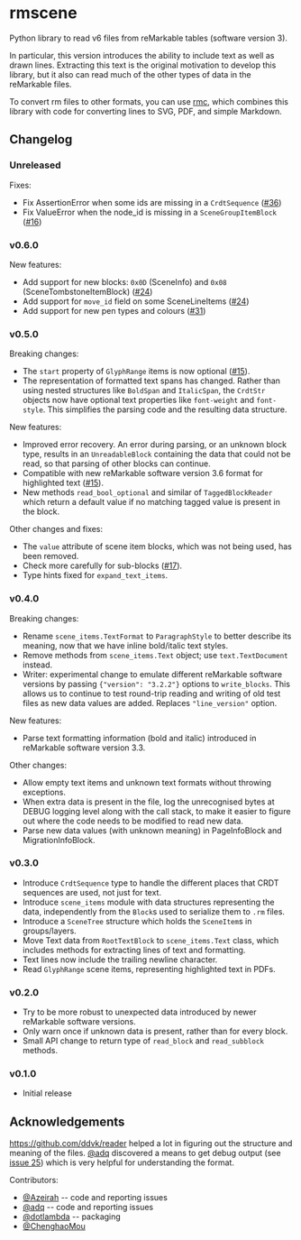 # rmscene

Python library to read v6 files from reMarkable tables (software version 3).

In particular, this version introduces the ability to include text as well as drawn lines. Extracting this text is the original motivation to develop this library, but it also can read much of the other types of data in the reMarkable files.

To convert rm files to other formats, you can use [rmc](https://github.com/ricklupton/rmc), which combines this library with code for converting lines to SVG, PDF, and simple Markdown.

## Changelog

### Unreleased

Fixes:
- Fix AssertionError when some ids are missing in a `CrdtSequence` ([#36](https://github.com/ricklupton/rmscene/pull/36))
- Fix ValueError when the node_id is missing in a `SceneGroupItemBlock` ([#16](https://github.com/ricklupton/rmscene/issues/16)) 

### v0.6.0

New features:

- Add support for new blocks: `0x0D` (SceneInfo) and `0x08` (SceneTombstoneItemBlock) ([#24](https://github.com/ricklupton/rmscene/pull/24/))
- Add support for `move_id` field on some SceneLineItems ([#24](https://github.com/ricklupton/rmscene/pull/24/))
- Add support for new pen types and colours ([#31](https://github.com/ricklupton/rmscene/pull/31))

### v0.5.0

Breaking changes:

- The `start` property of `GlyphRange` items is now optional
  ([#15](https://github.com/ricklupton/rmscene/pull/15/)).
- The representation of formatted text spans has changed. Rather than
  using nested structures like `BoldSpan` and `ItalicSpan`, the
  `CrdtStr` objects now have optional text properties like
  `font-weight` and `font-style`. This simplifies the parsing code and
  the resulting data structure.

New features:

- Improved error recovery. An error during parsing, or an unknown block type,
  results in an `UnreadableBlock` containing the data that could not be read, so
  that parsing of other blocks can continue.
- Compatible with new reMarkable software version 3.6 format for
  highlighted text
  ([#15](https://github.com/ricklupton/rmscene/pull/15/)).
- New methods `read_bool_optional` and similar of `TaggedBlockReader`
  which return a default value if no matching tagged value is present
  in the block.
  
Other changes and fixes:

- The `value` attribute of scene item blocks, which was not being used, has been
  removed.
- Check more carefully for sub-blocks
  ([#17](https://github.com/ricklupton/rmscene/issues/17#issuecomment-1701071477)).
- Type hints fixed for `expand_text_items`.

### v0.4.0

Breaking changes:

- Rename `scene_items.TextFormat` to `ParagraphStyle` to better describe its
  meaning, now that we have inline bold/italic text styles.
- Remove methods from `scene_items.Text` object; use `text.TextDocument`
  instead.
- Writer: experimental change to emulate different reMarkable software versions
  by passing `{"version": "3.2.2"}` options to `write_blocks`. This allows us to
  continue to test round-trip reading and writing of old test files as new data
  values are added. Replaces `"line_version"` option.
  
New features:

- Parse text formatting information (bold and italic) introduced in reMarkable
  software version 3.3.

Other changes:

- Allow empty text items and unknown text formats without throwing exceptions.
- When extra data is present in the file, log the unrecognised bytes at DEBUG
  logging level along with the call stack, to make it easier to figure out where
  the code needs to be modified to read new data.
- Parse new data values (with unknown meaning) in PageInfoBlock and
  MigrationInfoBlock.

### v0.3.0

- Introduce `CrdtSequence` type to handle the different places that CRDT
  sequences are used, not just for text.
- Introduce `scene_items` module with data structures representing the data,
  independently from the `Block`s used to serialize them to `.rm` files.
- Introduce a `SceneTree` structure which holds the `SceneItem`s in
  groups/layers.
- Move Text data from `RootTextBlock` to `scene_items.Text` class, which
  includes methods for extracting lines of text and formatting.
- Text lines now include the trailing newline character.
- Read `GlyphRange` scene items, representing highlighted text in PDFs.

### v0.2.0

- Try to be more robust to unexpected data introduced by newer reMarkable software versions.
- Only warn once if unknown data is present, rather than for every block.
- Small API change to return type of `read_block` and `read_subblock` methods.

### v0.1.0

- Initial release

## Acknowledgements

https://github.com/ddvk/reader helped a lot in figuring out the structure and meaning of the files.  [@adq](https://github.com/adq) discovered a means to get debug output (see [issue 25](https://github.com/ricklupton/rmscene/issues/25)) which is very helpful for understanding the format.

Contributors:
- [@Azeirah](https://github.com/Azeirah) -- code and reporting issues
- [@adq](https://github.com/adq) -- code and reporting issues
- [@dotlambda](https://github.com/dotlambda) -- packaging
- [@ChenghaoMou](https://github.com/ChenghaoMou)
